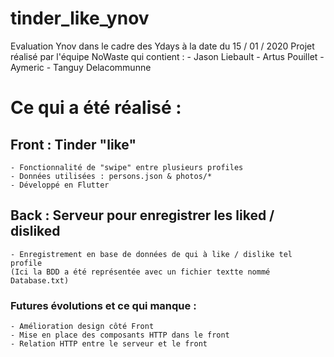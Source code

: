 # tinder_like_ynov

Evaluation Ynov dans le cadre des Ydays à la date du 15 / 01 / 2020
Projet réalisé par l'équipe NoWaste qui contient :
    - Jason Liebault
    - Artus Pouillet
    - Aymeric
    - Tanguy Delacommunne

# Ce qui a été réalisé :

## Front : Tinder "like"
    - Fonctionnalité de "swipe" entre plusieurs profiles
    - Données utilisées : persons.json & photos/*
    - Développé en Flutter

## Back : Serveur pour enregistrer les liked / disliked
    - Enregistrement en base de données de qui à like / dislike tel profile
    (Ici la BDD a été représentée avec un fichier textte nommé Database.txt)

### Futures évolutions et ce qui manque : 
    - Amélioration design côté Front
    - Mise en place des composants HTTP dans le front
    - Relation HTTP entre le serveur et le front
